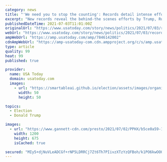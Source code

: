 ```yaml
---
category: news
title: "'We need you to stop the counting': Records detail intense efforts by Trump allies to pressure Maricopa County supervisors"
excerpt: "New records reveal the behind-the scenes efforts by Trump, Rudy Giuliani, and state GOP Chair Kelli Ward to pressure Maricopa County supervisors."
publishedDateTime: 2021-07-03T11:01:00Z
originalUrl: "https://www.usatoday.com/story/news/politics/2021/07/03/records-show-trump-allies-kelli-ward-rudy-giuliani-pressured-county-officials-over-election-results/7846142002/"
webUrl: "https://www.usatoday.com/story/news/politics/2021/07/03/records-show-trump-allies-kelli-ward-rudy-giuliani-pressured-county-officials-over-election-results/7846142002/"
ampWebUrl: "https://amp.usatoday.com/amp/7846142002"
cdnAmpWebUrl: "https://amp-usatoday-com.cdn.ampproject.org/c/s/amp.usatoday.com/amp/7846142002"
type: article
quality: 99
heat: 99
published: true

provider:
  name: USA Today
  domain: usatoday.com
  images:
    - url: "https://smartableai.github.io/election/assets/images/organizations/usatoday.com-50x50.jpg"
      width: 50
      height: 50

topics:
  - Election
  - Donald Trump

images:
  - url: "https://www.gannett-cdn.com/presto/2021/07/02/PPHX/b5ce0a59-1524-4572-81df-369ffbbee0f9-Donald_Trump_Kelli_Ward_Rudy_Giuliani.jpg?auto=webp&crop=1849,1040,x0,y102&format=pjpg&width=1200"
    width: 1200
    height: 675
    isCached: true

secured: "MIy5+djNuVLeADCGf+rNP5LDRRCj7Zt6Th7PIivzXTzYzQFBoh/k1PO6kwOOQzpP1PvZzP7sqq6s8V+Y6F06+M7hQ0w9oRzv0M3X/tQqcmian65K7tC48gSXlGd0m3FRr2QOAgesT0A09ZpdO2bLFJ7W7LicEpVdc+eRmoll/eygk0quZHsEw3Lps4VvDUR7u1PIteqPp7Gaxrg/XSZ+XOHjZcXe65J2wlmh7x6MaRByFmRg2IEDof0/JLKedT5dms+RL5SRG9QpsvraG8lQgDrNXcw9Aww9aOtM91m1ZlD1eSockaTb+0XYmgeTWW9sIxVuxBhHZuQgFL9VvPSUQp4D3K5jypFh66QTE+ysOds=;lq3gJ+kb/LooO+Uu5B7/Rg=="
---
```


